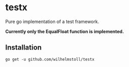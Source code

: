 # testx

Pure go implementation of a test framework.

**Currently only the EqualFloat function is implemented.**

## Installation

```
go get -u github.com/wilhelmstoll/testx
```

